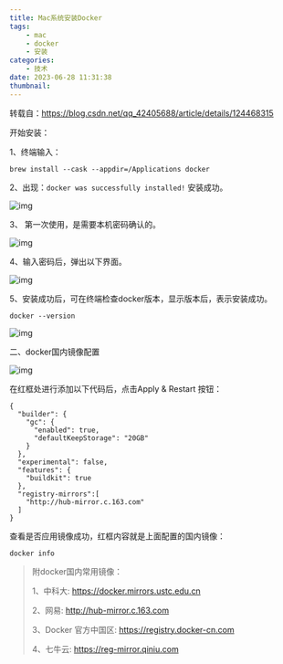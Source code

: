 ```yaml
---
title: Mac系统安装Docker
tags:
    - mac
    - docker
    - 安装
categories:
    - 技术
date: 2023-06-28 11:31:38
thumbnail:
---
```


转载自：https://blog.csdn.net/qq_42405688/article/details/124468315

开始安装：

1、终端输入：

 ```shell
 brew install --cask --appdir=/Applications docker
 ```

2、出现：`docker was successfully installed!` 安装成功。

![img](https://file.pandacode.cn/blog/202208081615425.png)

3、 第一次使用，是需要本机密码确认的。

![img](https://file.pandacode.cn/blog/202208081616558.png)

4、输入密码后，弹出以下界面。

![img](https://file.pandacode.cn/blog/202208081616103.png)

5、安装成功后，可在终端检查docker版本，显示版本后，表示安装成功。

```shell
docker --version
```



![img](https://file.pandacode.cn/blog/202208081617222.png)


二、docker国内镜像配置

![img](https://file.pandacode.cn/blog/202208081617490.png)

 在红框处进行添加以下代码后，点击Apply & Restart 按钮：

```
{
  "builder": {
    "gc": {
      "enabled": true,
      "defaultKeepStorage": "20GB"
    }
  },
  "experimental": false,
  "features": {
    "buildkit": true
  },
  "registry-mirrors":[
    "http://hub-mirror.c.163.com"
  ]
}
```

查看是否应用镜像成功，红框内容就是上面配置的国内镜像：

```shell
docker info
```

>  附docker国内常用镜像：
>
> 1、中科大: https://docker.mirrors.ustc.edu.cn
>
> 2、网易: http://hub-mirror.c.163.com
>
> 3、Docker 官方中国区: https://registry.docker-cn.com
>
> 4、七牛云: https://reg-mirror.qiniu.com

